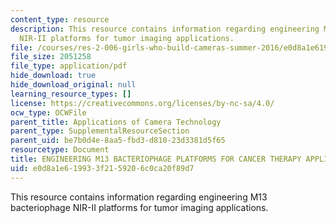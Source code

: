 ```yaml
---
content_type: resource
description: This resource contains information regarding engineering M13 bacteriophage
  NIR-II platforms for tumor imaging applications.
file: /courses/res-2-006-girls-who-build-cameras-summer-2016/e0d8a1e619933f2159206c0ca20f89d7_MITRES_2_006SUM16_Uyanga.pdf
file_size: 2051258
file_type: application/pdf
hide_download: true
hide_download_original: null
learning_resource_types: []
license: https://creativecommons.org/licenses/by-nc-sa/4.0/
ocw_type: OCWFile
parent_title: Applications of Camera Technology
parent_type: SupplementalResourceSection
parent_uid: be7b0d4e-8aa5-fbd3-d810-23d3381d5f65
resourcetype: Document
title: ENGINEERING M13 BACTERIOPHAGE PLATFORMS FOR CANCER THERAPY APPLICATIONS
uid: e0d8a1e6-1993-3f21-5920-6c0ca20f89d7
---
```

This resource contains information regarding engineering M13 bacteriophage NIR-II platforms for tumor imaging applications.